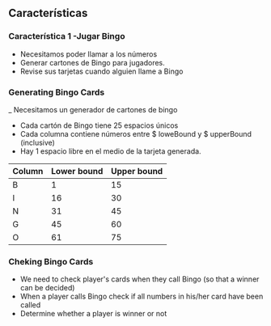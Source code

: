 ## Características

### Característica 1 -Jugar Bingo

- Necesitamos poder llamar a los números
- Generar cartones de Bingo para jugadores.
- Revise sus tarjetas cuando alguien llame a Bingo

### Generating Bingo Cards

_ Necesitamos un generador de cartones de bingo
- Cada cartón de Bingo tiene 25 espacios únicos
- Cada columna contiene números entre $ loweBound y $ upperBound (inclusive)
- Hay 1 espacio libre en el medio de la tarjeta generada.

| Column | Lower bound | Upper bound |
| - | -- | -- |
| B |  1 | 15 |
| I | 16 | 30 |
| N | 31 | 45 |
| G | 45 | 60 |
| O | 61 | 75 |

### Cheking Bingo Cards
- We need to check player's cards when they call Bingo (so that a winner can be decided)
- When a player calls Bingo check if all numbers in his/her card have been called
- Determine whether a player is winner or not
